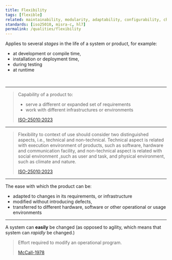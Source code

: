 ```yaml
---
title: Flexibility
tags: [flexible]
related: maintainability, modularity, adaptability, configurability, changeability, agility, autonomy
standards: [iso25010, misra-c, hl7]
permalink: /qualities/flexibility
---
```


<div class="arc42-help" markdown="1">

Applies to several _stages_ in the life of a system or product, for example:

- at development or compile time,
- installation or deployment time,
- during testing
- at runtime

</div><br>

<hr class="with-no-margin"/>

> Capability of a product to:
>
> - serve a different or expanded set of requirements
> - work with different infrastructures or environments
>
> [ISO-25010:2023](/references/#iso-25010-2023)

<hr class="with-no-margin"/>

> Flexibility to context of use should consider two distinguished aspects, i.e., technical and non-technical. Technical aspect is related with execution environment of products, such as software, hardware and communication facility, and non-technical aspect is related with social environment ,such as user and task, and physical environment, such as climate and nature.
>
> [ISO-25010:2023](/references/#iso-25010-2023)

<hr class="with-no-margin"/>

The ease with which the product can be:

- adapted to changes in its requirements, or infrastructure
- modified without introducing defects,
- transferred to different hardware, software or other operational or usage environments

<hr class="with-no-margin"/>

A system can **easily** be changed (as opposed to agility, which means that system can _rapidly_ be changed.)

> Effort required to modify an operational program.
>
> [McCall-1978](/references/#mccall)
